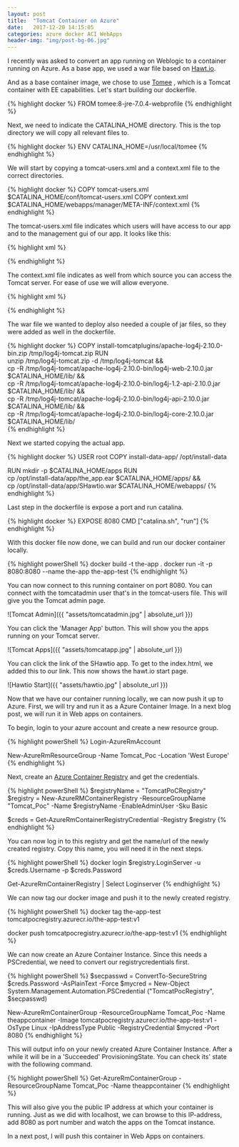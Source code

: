 ```yaml
---
layout: post
title:  "Tomcat Container on Azure"
date:   2017-12-20 14:15:05
categories: azure docker ACI WebApps
header-img: "img/post-bg-06.jpg"
---
```

I recently was asked to convert an app running on Weblogic to a container running on Azure. As a base app, we used a war file based on [Hawt.io][hawtio]. 

And as a base container image, we chose to use [Tomee][tomee] , which is a Tomcat container with EE capabilities. Let's start building our dockerfile.

{% highlight docker %}
FROM tomee:8-jre-7.0.4-webprofile
{% endhighlight %}

Next, we need to indicate the CATALINA_HOME directory. This is the top directory we will copy all relevant files to. 

{% highlight docker %}
ENV CATALINA_HOME=/usr/local/tomee
{% endhighlight %}

We will start by copying a tomcat-users.xml and a context.xml file to the correct directories.

{% highlight docker %}
COPY tomcat-users.xml $CATALINA_HOME/conf/tomcat-users.xml
COPY context.xml $CATALINA_HOME/webapps/manager/META-INF/context.xml
{% endhighlight %}

The tomcat-users.xml file indicates which users will have access to our app and to the management gui of our app. It looks like this:

{% highlight xml %}
<?xml version='1.0' encoding='utf-8'?>
<tomcat-users xmlns="http://tomcat.apache.org/xml"
              xmlns:xsi="http://www.w3.org/2001/XMLSchema-instance"
              xsi:schemaLocation="http://tomcat.apache.org/xml tomcat-users.xsd"
              version="1.0">
  <role rolename="tomcat"/>
  <role rolename="admin-gui"/>
  <role rolename="manager-gui"/>
  <role rolename="manager"/>
  <role rolename="manager-script"/>
  <role rolename="admin"/>
  <user username="tomcatadmin" password="azerty" roles="tomcat,manager-gui,admin,admin-gui"/>
</tomcat-users>
{% endhighlight %}

The context.xml file indicates as well from which source you can access the Tomcat server. For ease of use we will allow everyone. 

{% highlight xml %}
<Context antiResourceLocking="false" privileged="false" >
  <!--<Valve className="org.apache.catalina.valves.RemoteAddrValve"
         allow="127\.\d+\.\d+\.\d+|::1|0:0:0:0:0:0:0:1|123.123.123.123" />-->
</Context>
{% endhighlight %}

The war file we wanted to deploy also needed a couple of jar files, so they were added as well in the dockerfile.

{% highlight docker %}
COPY install-tomcatplugins/apache-log4j-2.10.0-bin.zip /tmp/log4j-tomcat.zip
RUN \
    unzip /tmp/log4j-tomcat.zip -d /tmp/log4j-tomcat && \
    cp -R /tmp/log4j-tomcat/apache-log4j-2.10.0-bin/log4j-web-2.10.0.jar $CATALINA_HOME/lib/ && \
    cp -R /tmp/log4j-tomcat/apache-log4j-2.10.0-bin/log4j-1.2-api-2.10.0.jar $CATALINA_HOME/lib/ && \
    cp -R /tmp/log4j-tomcat/apache-log4j-2.10.0-bin/log4j-api-2.10.0.jar $CATALINA_HOME/lib/ && \
    cp -R /tmp/log4j-tomcat/apache-log4j-2.10.0-bin/log4j-core-2.10.0.jar $CATALINA_HOME/lib/       
{% endhighlight %}

Next we started copying the actual app. 

{% highlight docker %}
USER root
COPY install-data-app/ /opt/install-data

RUN mkdir -p $CATALINA_HOME/apps
RUN \
    cp /opt/install-data/app/the_app.ear $CATALINA_HOME/apps/ && \
    cp /opt/install-data/app/SHawtio.war $CATALINA_HOME/webapps/
{% endhighlight %}

Last step in the dockerfile is expose a port and run catalina.

{% highlight docker %}
EXPOSE 8080
CMD ["catalina.sh", "run"]
{% endhighlight %}

With this docker file now done, we can build and run our docker container locally.

{% highlight powerShell %}
docker build -t the-app .
docker run -it -p 8080:8080 --name the-app the-app-test
{% endhighlight %}

You can now connect to this running container on port 8080. You can connect with the tomcatadmin user that's in the tomcat-users file. This will give you the Tomcat admin page. 

![Tomcat Admin]({{ "assets/tomcatadmin.jpg" | absolute_url }})

You can click the 'Manager App' button. This will show you the apps running on your Tomcat server.

![Tomcat Apps]({{ "assets/tomcatapp.jpg" | absolute_url }})

You can click the link of the SHawtio app. To get to the index.html, we added this to our link. This now shows the hawt.io start page. 

![Hawtio Start]({{ "assets/hawtio.jpg" | absolute_url }})

Now that we have our container running locally, we can now push it up to Azure. First, we will try and run it as a Azure Container Image. In a next blog post, we will run it in Web apps on containers.

To begin, login to your azure account and create a new resource group.

{% highlight powerShell %}
Login-AzureRmAccount

New-AzureRmResourceGroup -Name Tomcat_Poc -Location 'West Europe'
{% endhighlight %}

Next, create an [Azure Container Registry][ACR] and get the credentials.

{% highlight powerShell %}
$registryName = "TomcatPoCRegistry"
$registry = New-AzureRMContainerRegistry -ResourceGroupName "Tomcat_Poc" -Name $registryName -EnableAdminUser -Sku Basic

$creds = Get-AzureRmContainerRegistryCredential -Registry $registry
{% endhighlight %}

You can now log in to this registry and get the name/url of the newly created registry. Copy this name, you will need it in the next steps. 

{% highlight powerShell %}
docker login $registry.LoginServer -u $creds.Username -p $creds.Password

Get-AzureRmContainerRegistry | Select Loginserver
{% endhighlight %}

We can now tag our docker image and push it to the newly created registry.

{% highlight powerShell %}
docker tag the-app-test tomcatpocregistry.azurecr.io/the-app-test:v1

docker push tomcatpocregistry.azurecr.io/the-app-test:v1
{% endhighlight %}

We can now create an Azure Container Instance. Since this needs a PSCredential, we need to convert our registrycredentials first.

{% highlight powerShell %}
$secpasswd = ConvertTo-SecureString $creds.Password -AsPlainText -Force
$mycred = New-Object System.Management.Automation.PSCredential ("TomcatPocRegistry", $secpasswd)


New-AzureRmContainerGroup -ResourceGroupName Tomcat_Poc -Name theappcontainer -Image tomcatpocregistry.azurecr.io/the-app-test:v1 -OsType Linux -IpAddressType Public -RegistryCredential $mycred -Port 8080
{% endhighlight %}

This will output info on your newly created Azure Container Instance. After a while it will be in a 'Succeeded' ProvisioningState. You can check its' state with the following command. 

{% highlight powerShell %}
Get-AzureRmContainerGroup -ResourceGroupName Tomcat_Poc -Name theappcontainer
{% endhighlight %}

This will also give you the public IP address at which your container is running. Just as we did with localhost, we can browse to this IP-address, add 8080 as port number and watch the apps on the Tomcat instance.

In a next post, I will push this container in Web Apps on containers. 

[tomee]:      https://hub.docker.com/_/tomee/
[hawtio]:     http://hawt.io/ 
[aci]:        https://azure.microsoft.com/en-us/services/container-instances/ 
[ACR]:        https://azure.microsoft.com/en-us/services/container-registry/